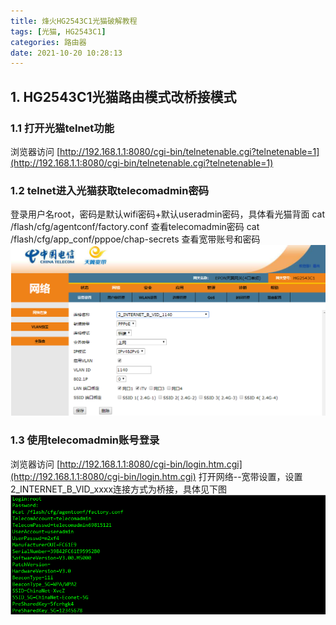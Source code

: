 ```yaml
---
title: 烽火HG2543C1光猫破解教程
tags: [光猫, HG2543C1]
categories: 路由器
date: 2021-10-20 10:28:13
---
```

## 1. HG2543C1光猫路由模式改桥接模式

### 1.1 打开光猫telnet功能
浏览器访问 [http://192.168.1.1:8080/cgi-bin/telnetenable.cgi?telnetenable=1](http://192.168.1.1:8080/cgi-bin/telnetenable.cgi?telnetenable=1)
### 1.2 telnet进入光猫获取telecomadmin密码
登录用户名root，密码是默认wifi密码+默认useradmin密码，具体看光猫背面
cat /flash/cfg/agentconf/factory.conf 查看telecomadmin密码
cat /flash/cfg/app_conf/pppoe/chap-secrets 查看宽带账号和密码
![](images/202111132343643.png)

### 1.3 使用telecomadmin账号登录
浏览器访问 [http://192.168.1.1:8080/cgi-bin/login.htm.cgi](http://192.168.1.1:8080/cgi-bin/login.htm.cgi)
打开网络--宽带设置，设置2_INTERNET_B_VID_xxxx连接方式为桥接，具体见下图
![](images/202111132343260.png)



